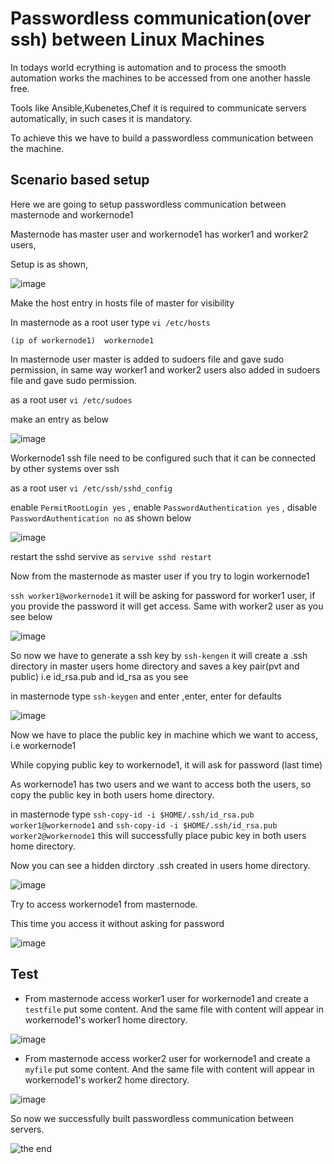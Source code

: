 # Passwordless communication(over ssh) between Linux Machines

In todays world ecrything is automation and to process the smooth automation works the machines to be accessed from one another hassle free.

Tools like Ansible,Kubenetes,Chef it is required to communicate servers automatically, in such cases it is mandatory.

To achieve this we have to build a passwordless communication between the machine.

## Scenario based setup

Here we are going to setup passwordless communication between masternode and workernode1  

Masternode has master user and workernode1 has worker1 and worker2 users, 

Setup is as shown,

![image](https://user-images.githubusercontent.com/58899893/80068568-70d9dc00-855d-11ea-8e2e-9ecab23bf060.png)


Make the host entry in hosts file of master for visibility

In masternode as a root user  type `vi /etc/hosts` 

`(ip of workernode1)  workernode1`   

In masternode user master is added to sudoers file and gave sudo permission, in same way worker1 and worker2 users also added in sudoers file and gave sudo permission.
 
as a root user `vi /etc/sudoes`
 
make an entry as below

![image](https://user-images.githubusercontent.com/58899893/80068729-ba2a2b80-855d-11ea-8ee2-98762156cd79.png)




Workernode1 ssh file need to be configured such that it can be connected by other systems over ssh

as a root user `vi /etc/ssh/sshd_config`

enable `PermitRootLogin yes` , enable `PasswordAuthentication yes` , disable `PasswordAuthentication no` as shown below

![image](https://user-images.githubusercontent.com/58899893/80069060-50f6e800-855e-11ea-80f1-9714857070dc.png)

restart the sshd servive as `servive sshd restart`

Now from the masternode as master user if you try to login workernode1

`ssh worker1@workernode1`  it will be asking for password for worker1 user, if you provide the password it will get access. Same with worker2 user as you see below

![image](https://user-images.githubusercontent.com/58899893/80069142-7edc2c80-855e-11ea-9fc1-808e13191260.png)


So now we have to generate a ssh key by `ssh-kengen` it will create a .ssh directory in master users home directory and saves a key pair(pvt and public) i.e id_rsa.pub and id_rsa as you see

in masternode type `ssh-keygen` and enter ,enter, enter for defaults
 
![image](https://user-images.githubusercontent.com/58899893/80069486-0c1f8100-855f-11ea-97e1-cd29ddbf36bc.png)


Now we have to place the public key in machine which we want to access, i.e workernode1

While copying public key to workernode1, it will ask for password (last time)

As workernode1 has two users and we want to access both the users, so copy the public key in both users home directory.

in masternode type `ssh-copy-id -i $HOME/.ssh/id_rsa.pub worker1@workernode1` and `ssh-copy-id -i $HOME/.ssh/id_rsa.pub worker2@workernode1` this will successfully place pubic key in both users home directory.
 
Now you can see a hidden dirctory .ssh created in users home directory.

![image](https://user-images.githubusercontent.com/58899893/80068373-235d6f00-855d-11ea-854e-374e286a0b8f.png)

Try to access workernode1 from masternode.

This time you access it without asking for password

![image](https://user-images.githubusercontent.com/58899893/80070088-070f0180-8560-11ea-9919-9d9a6a2045b8.png)

## Test 

* From masternode access worker1 user for workernode1 and create a `testfile` put some content. And the same file with content will appear in workernode1's worker1 home directory.

![image](https://user-images.githubusercontent.com/58899893/80070429-8e5c7500-8560-11ea-8045-b50d219eb7e8.png)

* From masternode access worker2 user for workernode1 and create a `myfile` put some content. And the same file with content will appear in workernode1's worker2 home directory.

![image](https://user-images.githubusercontent.com/58899893/80070519-b350e800-8560-11ea-9e1b-eafcac66a1d9.png)


So now we successfully built passwordless communication between servers.


![the end](https://media-exp1.licdn.com/dms/image/C5612AQFfARfN7n97oQ/article-cover_image-shrink_600_2000/0?e=1592438400&v=beta&t=blDgnfUk7-GU-d8yuX8cBBEOxiC7d3-KghodTiBgJtM) 




    


